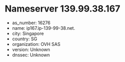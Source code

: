 # Nameserver 139.99.38.167

* as_number: 16276
* name: ip167.ip-139-99-38.net.
* city: Singapore
* country: SG
* organization: OVH SAS
* version: Unknown
* dnssec: Unknown
